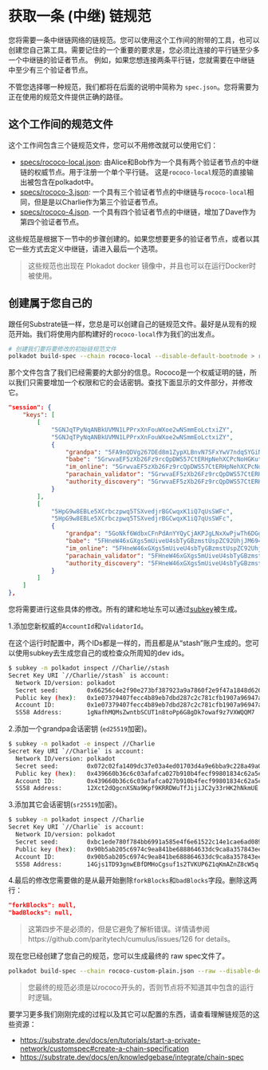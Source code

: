 # 获取一条 (中继) 链规范

您将需要一条中继链网络的链规范。您可以使用这个工作间的附带的工具，也可以创建您自己第工具。需要记住的一个重要的要求是，您必须比连接的平行链至少多一个中继链的验证者节点。
例如，如果您想连接两条平行链，您就需要在中继链中至少有三个验证者节点。


不管您选择哪一种规范，我们都将在后面的说明中简称为 `spec.json`。您将需要为正在使用的规范文件提供正确的路径。


## 这个工作间的规范文件

这个工作间包含三个链规范文件，您可以不用修改就可以使用它们：

<!-- 由于某些原因，这些文件不能被编辑. 详见 https://github.com/substrate-developer-hub/cumulus-workshop/issues/16 -->

- <a href="specs/rococo-local.json" download>specs/rococo-local.json</a>: 由Alice和Bob作为一个具有两个验证者节点的中继链的权威节点。用于注册一个单个平行链。
这是`rococo-local`规范的直接输出被包含在polkadot中。
- <a href="specs/rococo-3.json" download>specs/rococo-3.json</a>: 一个具有三个验证者节点的中继链与`rococo-local`相同，但是是以Charlie作为第三个验证者节点。
- <a href="specs/rococo-4.json" download>specs/rococo-4.json</a>. 一个具有四个验证者节点的中继链，增加了Dave作为第四个验证者节点。

这些规范是根据下一节中的步骤创建的。如果您想要更多的验证者节点，或者以其它一些方式去定义中继链，请进入最后一个选项。

> 这些规范也出现在 Plokadot docker 镜像中，并且也可以在运行Docker时被使用。

## 创建属于您自己的

跟任何Substrate链一样，您总是可以创建自己的链规范文件。最好是从现有的规范开始。我们将使用内部构建好的`rococo-local`作为我们的出发点。


```bash
# 创建我们要将要修改的初始链规范文件
polkadot build-spec --chain rococo-local --disable-default-bootnode > rococo-custom-plain.json
```

那个文件包含了我们已经需要的大部分的信息。Rococo是一个权威证明的链，所以我们只需要增加一个权限和它的会话密钥。查找下面显示的文件部分，并修改它。


```json
"session": {
	"keys": [
		[
			"5GNJqTPyNqANBkUVMN1LPPrxXnFouWXoe2wNSmmEoLctxiZY",
			"5GNJqTPyNqANBkUVMN1LPPrxXnFouWXoe2wNSmmEoLctxiZY",
			{
				"grandpa": "5FA9nQDVg267DEd8m1ZypXLBnvN7SFxYwV7ndqSYGiN9TTpu",
				"babe": "5GrwvaEF5zXb26Fz9rcQpDWS57CtERHpNehXCPcNoHGKutQY",
				"im_online": "5GrwvaEF5zXb26Fz9rcQpDWS57CtERHpNehXCPcNoHGKutQY",
				"parachain_validator": "5GrwvaEF5zXb26Fz9rcQpDWS57CtERHpNehXCPcNoHGKutQY",
				"authority_discovery": "5GrwvaEF5zXb26Fz9rcQpDWS57CtERHpNehXCPcNoHGKutQY"
			}
		],
		[
			"5HpG9w8EBLe5XCrbczpwq5TSXvedjrBGCwqxK1iQ7qUsSWFc",
			"5HpG9w8EBLe5XCrbczpwq5TSXvedjrBGCwqxK1iQ7qUsSWFc",
			{
				"grandpa": "5GoNkf6WdbxCFnPdAnYYQyCjAKPJgLNxXwPjwTh6DGg6gN3E",
				"babe": "5FHneW46xGXgs5mUiveU4sbTyGBzmstUspZC92UhjJM694ty",
				"im_online": "5FHneW46xGXgs5mUiveU4sbTyGBzmstUspZC92UhjJM694ty",
				"parachain_validator": "5FHneW46xGXgs5mUiveU4sbTyGBzmstUspZC92UhjJM694ty",
				"authority_discovery": "5FHneW46xGXgs5mUiveU4sbTyGBzmstUspZC92UhjJM694ty"
			}
		]
	]
},
```

您将需要进行这些具体的修改。所有的建和地址东可以通过[subkey](https://substrate.dev/docs/en/knowledgebase/integrate/subkey)被生成。


1.添加您新权威的`AccountId`和`ValidatorId`。

在这个运行时配置中，两个IDs都是一样的，而且都是从“stash”账户生成的。您可以使用subkey去生成您自己的或检查众所周知的dev ids。


```bash
$ subkey -n polkadot inspect //Charlie//stash
Secret Key URI `//Charlie//stash` is account:
  Network ID/version: polkadot
  Secret seed:        0x66256c4e2f90e273bf387923a9a7860f2e9f47a1848d6263de512f7fb110fc08
  Public key (hex):   0x1e07379407fecc4b89eb7dbd287c2c781cfb1907a96947a3eb18e4f8e7198625
  Account ID:         0x1e07379407fecc4b89eb7dbd287c2c781cfb1907a96947a3eb18e4f8e7198625
  SS58 Address:       1gNafhMQMsZwntbSCUT1n8toPp6G8gDk7owaf9z7VXWQQM7
```

2.添加一个grandpa会话密钥 (`ed25519`加密)。

```bash
$ subkey -n polkadot -e inspect //Charlie
Secret Key URI `//Charlie` is account:
  Network ID/version: polkadot
  Secret seed:        0x072c02fa1409dc37e03a4ed01703d4a9e6bba9c228a49a00366e9630a97cba7c
  Public key (hex):   0x439660b36c6c03afafca027b910b4fecf99801834c62a5e6006f27d978de234f
  Account ID:         0x439660b36c6c03afafca027b910b4fecf99801834c62a5e6006f27d978de234f
  SS58 Address:       12Xct2dQgcnXSNa9Kpf9KRRDWuTfJijiJC2y33rHK2hNkmUE
```

3.添加其它会话密钥(`sr25519`加密)。

```bash
$ subkey -n polkadot inspect //Charlie
Secret Key URI `//Charlie` is account:
  Network ID/version: polkadot
  Secret seed:        0xbc1ede780f784bb6991a585e4f6e61522c14e1cae6ad0895fb57b9a205a8f938
  Public key (hex):   0x90b5ab205c6974c9ea841be688864633dc9ca8a357843eeacf2314649965fe22
  Account ID:         0x90b5ab205c6974c9ea841be688864633dc9ca8a357843eeacf2314649965fe22
  SS58 Address:       14Gjs1TD93gnwEBfDMHoCgsuf1s2TVKUP6Z1qKmAZnZ8cW5q
```

4.最后的修改您需要做的是从最开始删除`forkBlocks`和`badBlocks`字段。删除这两行：


```json
"forkBlocks": null,
"badBlocks": null,
```

> 这第四步不是必须的，但是它避免了解析错误。详情请参阅https://github.com/paritytech/cumulus/issues/126 for details。


现在您已经创建了您自己的规范，您可以生成最终的 raw spec文件了。


```bash
polkadot build-spec --chain rococo-custom-plain.json --raw --disable-default-bootnode > rococo-custom.json
```

> 您最终的规范必须是以rococo开头的，否则节点将不知道其中包含的运行时逻辑。

要学习更多我们刚刚完成的过程以及其它可以配置的东西，请查看理解链规范的这些资源：

- https://substrate.dev/docs/en/tutorials/start-a-private-network/customspec#create-a-chain-specification
- https://substrate.dev/docs/en/knowledgebase/integrate/chain-spec
